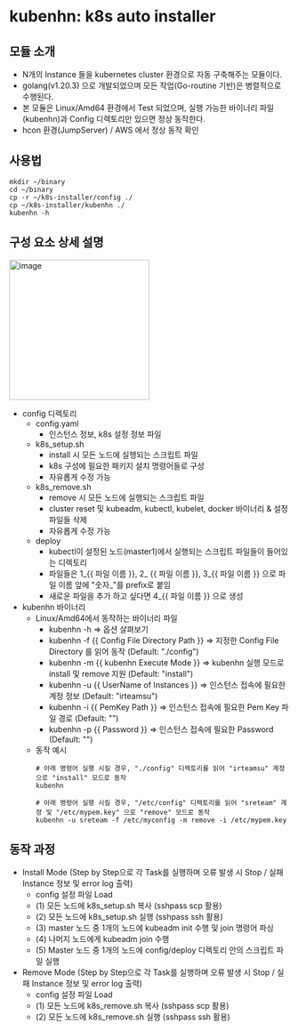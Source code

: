 # kubenhn: k8s auto installer

## 모듈 소개
* N개의 Instance 들을 kubernetes cluster 환경으로 자동 구축해주는 모듈이다.
* golang(v1.20.3) 으로 개발되었으며 모든 작업(Go-routine 기반)은 병렬적으로 수행된다.
* 본 모듈은 Linux/Amd64 환경에서 Test 되었으며, 실행 가능한 바이너리 파일(kubenhn)과 Config 디렉토리만 있으면 정상 동작한다.
* hcon 환경(JumpServer) / AWS 에서 정상 동작 확인

## 사용법
```
mkdir ~/binary
cd ~/binary
cp -r ~/k8s-installer/config ./
cp ~/k8s-installer/kubenhn ./
kubenhn -h
```

## 구성 요소 상세 설명

<img width="252" alt="image" src="https://github.nhnent.com/storage/user/3570/files/a93465b4-93d4-4be3-88b9-ed0bfe32dfd1">

* config 디렉토리
  * config.yaml
    * 인스턴스 정보, k8s 설정 정보 파일
  * k8s_setup.sh
    * install 시 모든 노드에 실행되는 스크립트 파일
    * k8s 구성에 필요한 패키지 설치 명령어들로 구성
    * 자유롭게 수정 가능
  * k8s_remove.sh
    * remove 시 모든 노드에 실행되는 스크립트 파일
    * cluster reset 및 kubeadm, kubectl, kubelet, docker 바이너리 & 설정 파일들 삭제
    * 자유롭게 수정 가능
  * deploy
    * kubectl이 설정된 노드(master1)에서 실행되는 스크립트 파일들이 들어있는 디렉토리
    * 파일들은 1_{{ 파일 이름 }}, 2_ {{ 파일 이름 }}, 3_{{ 파일 이름 }} 으로 파일 이름 앞에 "숫자_"를 prefix로 붙임
    * 새로운 파일을 추가 하고 싶다면 4_{{ 파일 이름 }} 으로 생성
* kubenhn 바이너리
  * Linux/Amd64에서 동작하는 바이너리 파일
    * kubenhn -h => 옵션 살펴보기
    * kubenhn -f {{ Config File Directory Path }} => 지정한 Config File Directory 를 읽어 동작 (Default: "./config")
    * kubenhn -m {{ kubenhn Execute Mode }} => kubenhn 실행 모드로 install 및 remove 지원 (Default: "install")
    * kubenhn -u {{ UserName of Instances }} => 인스턴스 접속에 필요한 계정 정보 (Default: "irteamsu")
    * kubenhn -i {{ PemKey Path }} => 인스턴스 접속에 필요한 Pem Key 파일 경로 (Default: "")
    * kubenhn -p {{ Password }} => 인스턴스 접속에 필요한 Password (Default: "")
  * 동작 예시
    ```
    # 아래 명령어 실행 시킬 경우, "./config" 디렉토리를 읽어 "irteamsu" 계정으로 "install" 모드로 동작
    kubenhn 
    ```
    ```
    # 아래 명령어 실행 시킬 경우, "/etc/config" 디렉토리를 읽어 "sreteam" 계정 및 "/etc/mypem.key" 으로 "remove" 모드로 동작
    kubenhn -u sreteam -f /etc/myconfig -m remove -i /etc/mypem.key
    ```
## 동작 과정
* Install Mode (Step by Step으로 각 Task를 실행하며 오류 발생 시 Stop / 실패 Instance 정보 및 error log 출력)
  * config 설정 파일 Load
  * (1) 모든 노드에 k8s_setup.sh 복사 (sshpass scp 활용)
  * (2) 모든 노드에 k8s_setup.sh 실행 (sshpass ssh 활용)
  * (3) master 노드 중 1개의 노드에 kubeadm init 수행 및 join 명령어 파싱
  * (4) 나머지 노드에게 kubeadm join 수행
  * (5) Master 노드 중 1개의 노드에 config/deploy 디렉토리 안의 스크립트 파일 실행
* Remove Mode (Step by Step으로 각 Task를 실행하며 오류 발생 시 Stop / 실패 Instance 정보 및 error log 출력)
  * config 설정 파일 Load
  * (1) 모든 노드에 k8s_remove.sh 복사 (sshpass scp 활용)
  * (2) 모든 노드에 k8s_remove.sh 실행 (sshpass ssh 활용)
